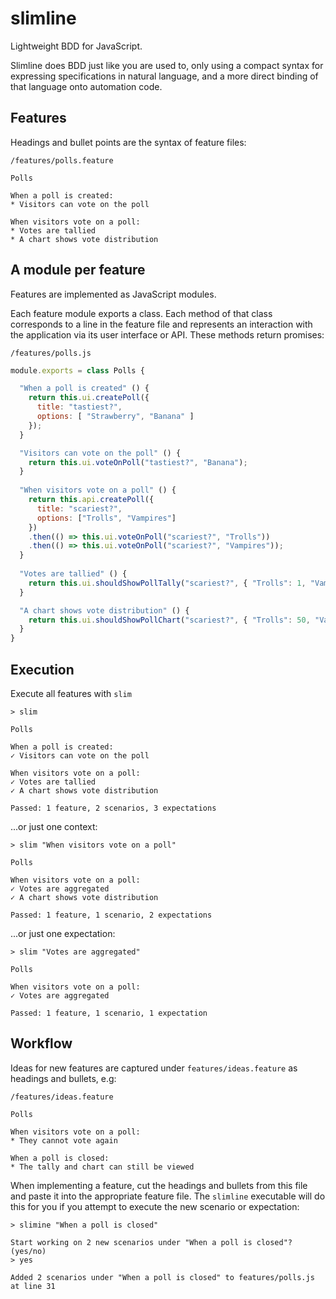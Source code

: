 # slimline

Lightweight BDD for JavaScript.

Slimline does BDD just like you are used to, only using a compact syntax for
expressing specifications in natural language, and a more direct binding of that
language onto automation code.

## Features

Headings and bullet points are the syntax of feature files:

`/features/polls.feature`

```
Polls

When a poll is created:
* Visitors can vote on the poll

When visitors vote on a poll:
* Votes are tallied
* A chart shows vote distribution
```

## A module per feature

Features are implemented as JavaScript modules.

Each feature module exports a class. Each method of that class corresponds to
a line in the feature file and represents an interaction with the application
via its user interface or API. These methods return promises:

`/features/polls.js`

```JavaScript
module.exports = class Polls {

  "When a poll is created" () {
    return this.ui.createPoll({
      title: "tastiest?",
      options: [ "Strawberry", "Banana" ]
    });
  }

  "Visitors can vote on the poll" () {
    return this.ui.voteOnPoll("tastiest?", "Banana");
  }
  
  "When visitors vote on a poll" () {
    return this.api.createPoll({
      title: "scariest?",
      options: ["Trolls", "Vampires"]
    })
    .then(() => this.ui.voteOnPoll("scariest?", "Trolls"))
    .then(() => this.ui.voteOnPoll("scariest?", "Vampires"));
  }
  
  "Votes are tallied" () {
    return this.ui.shouldShowPollTally("scariest?", { "Trolls": 1, "Vampires": 1 });
  }

  "A chart shows vote distribution" () {
    return this.ui.shouldShowPollChart("scariest?", { "Trolls": 50, "Vampires": 50 });
  }
}
```

## Execution

Execute all features with `slim`

```
> slim

Polls

When a poll is created:
✓ Visitors can vote on the poll

When visitors vote on a poll:
✓ Votes are tallied
✓ A chart shows vote distribution

Passed: 1 feature, 2 scenarios, 3 expectations
```

...or just one context:

```
> slim "When visitors vote on a poll"

Polls

When visitors vote on a poll:
✓ Votes are aggregated
✓ A chart shows vote distribution

Passed: 1 feature, 1 scenario, 2 expectations
```

...or just one expectation:

```
> slim "Votes are aggregated"

Polls

When visitors vote on a poll:
✓ Votes are aggregated

Passed: 1 feature, 1 scenario, 1 expectation
```

## Workflow

Ideas for new features are captured under `features/ideas.feature` as headings
and bullets, e.g:

`/features/ideas.feature`

```
Polls

When visitors vote on a poll:
* They cannot vote again

When a poll is closed:
* The tally and chart can still be viewed
```

When implementing a feature, cut the headings and bullets from this file and
paste it into the appropriate feature file. The `slimline` executable will do
this for you if you attempt to execute the new scenario or expectation:

```
> slimine "When a poll is closed"

Start working on 2 new scenarios under "When a poll is closed"? (yes/no)
> yes

Added 2 scenarios under "When a poll is closed" to features/polls.js at line 31
```
